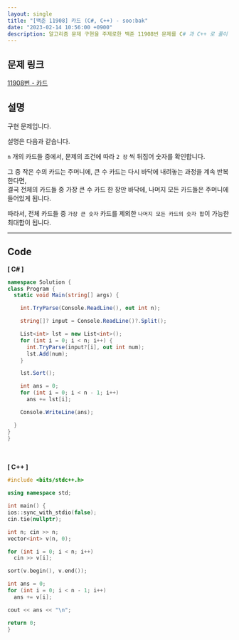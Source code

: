 ```yaml
---
layout: single
title: "[백준 11908] 카드 (C#, C++) - soo:bak"
date: "2023-02-14 10:56:00 +0900"
description: 알고리즘 문제 구현을 주제로한 백준 11908번 문제를 C# 과 C++ 로 풀이 및 해설
---
```


## 문제 링크
  [11908번 - 카드](https://www.acmicpc.net/problem/11908)

## 설명
  구현 문제입니다.<br>

  설명은 다음과 같습니다.

  `n` 개의 카드들 중에서, 문제의 조건에 따라 `2 장` 씩 뒤집어 숫자를 확인합니다. <br>

  그 중 작은 수의 카드는 주머니에, 큰 수 카드는 다시 바닥에 내려놓는 과정을 계속 반복한다면,<br>
  결국 전체의 카드들 중 가장 큰 수 카드 한 장만 바닥에, 나머지 모든 카드들은 주머니에 들어있게 됩니다.

  따라서, 전체 카드들 중 `가장 큰 숫자` 카드를 제외한 `나머지 모든 카드의 숫자 합`이 가능한 최대합이 됩니다.
  <br>

- - -

## Code
<b>[ C# ] </b>
<br>

  ```c#
namespace Solution {
  class Program {
    static void Main(string[] args) {

      int.TryParse(Console.ReadLine(), out int n);

      string[]? input = Console.ReadLine()?.Split();

      List<int> lst = new List<int>();
      for (int i = 0; i < n; i++) {
        int.TryParse(input?[i], out int num);
        lst.Add(num);
      }

      lst.Sort();

      int ans = 0;
      for (int i = 0; i < n - 1; i++)
        ans += lst[i];

      Console.WriteLine(ans);

    }
  }
}
  ```
<br><br>
<b>[ C++ ] </b>
<br>

  ```c++
#include <bits/stdc++.h>

using namespace std;

int main() {
  ios::sync_with_stdio(false);
  cin.tie(nullptr);

  int n; cin >> n;
  vector<int> v(n, 0);

  for (int i = 0; i < n; i++)
    cin >> v[i];

  sort(v.begin(), v.end());

  int ans = 0;
  for (int i = 0; i < n - 1; i++)
    ans += v[i];

  cout << ans << "\n";

  return 0;
}
  ```
